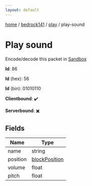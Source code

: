 ```yaml
---
layout: default
---
```


[home](/)  /  [bedrock141](/protocol/bedrock141)  /  [play](/protocol/bedrock141/play)  /  play-sound

# Play sound

Encode/decode this packet in [Sandbox](../../../sandbox/bedrock141#play.play_sound)

**Id**: 86

**Id** (hex): 56

**Id** (bin): 01010110

**Clientbound**: ✔️

**Serverbound**: ✖️

## Fields

Name | Type
---|---
name | string
position | [blockPosition](/protocol/bedrock141/types/block-position)
volume | float
pitch | float
